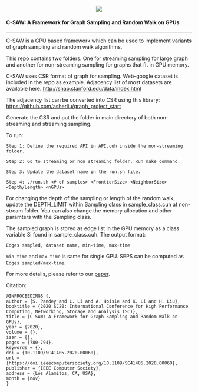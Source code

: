 <!-- start: header -->
<p align="center">
  <a href="https://github.com/concept-inversion/C-SAW"><img src="/images/C-SAW1_modified.png"></a>
</p>
<!-- end: header -->

#### C-SAW: A Framework for Graph Sampling and Random Walk on GPUs
---
C-SAW is a GPU based framework which can be used to implement variants of graph sampling and random walk algorithms. 

This repo contains two folders. One for streaming sampling for large graph and another for non-streaming sampling for graphs that fit in GPU memory. 


C-SAW uses CSR format of graph for sampling. Web-google dataset is included in the repo as example. Adjacency list of most datasets are available here.
http://snap.stanford.edu/data/index.html

The adjacency list can be converted into CSR using this library:
https://github.com/asherliu/graph_project_start



Generate the CSR and put the folder in main directory of both non-streaming and streaming sampling.

To run:
   
    Step 1: Define the required API in API.cuh inside the non-streaming folder.
 
    Step 2: Go to streaming or non streaming folder. Run make command.
    
    Step 3: Update the dataset name in the run.sh file.

    Step 4: ./run.sh <# of samples> <FrontierSize> <NeighborSize> <Depth/Length> <nGPUs> 

For changing the depth of the sampling or length of the random walk, update the DEPTH_LIMIT within Sampling class in sample_class.cuh at non-stream folder. You can also change the memory allocation and other paramters with the Sampling class.

The sampled graph is stored as edge list in the GPU memory as a class variable Si found in sample_class.cuh. The output format:
```
Edges sampled, dataset name, min-time, max-time
```

`min-time` and `max-time` is same for single GPU. SEPS can be computed as `Edges sampled/max-time`.


For more details, please refer to our [paper](https://arxiv.org/abs/2009.09103).

Citation:

```
@INPROCEEDINGS {,
author = {S. Pandey and L. Li and A. Hoisie and X. Li and H. Liu},
booktitle = {2020 SC20: International Conference for High Performance Computing, Networking, Storage and Analysis (SC)},
title = {C-SAW: A Framework for Graph Sampling and Random Walk on GPUs},
year = {2020},
volume = {},
issn = {},
pages = {780-794},
keywords = {},
doi = {10.1109/SC41405.2020.00060},
url = {https://doi.ieeecomputersociety.org/10.1109/SC41405.2020.00060},
publisher = {IEEE Computer Society},
address = {Los Alamitos, CA, USA},
month = {nov}
}
```
